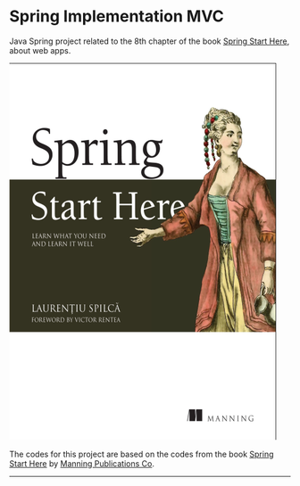 # Spring Implementation MVC

Java Spring project related to the 8th chapter of the book [Spring Start Here](https://livebook.manning.com/book/spring-start-here), about web apps.

![Spring Start Here Cover](img/cover.png)

The codes for this project are based on the codes from the book [Spring Start Here](https://livebook.manning.com/book/spring-start-here) by [Manning Publications Co](https://www.manning.com).

---
